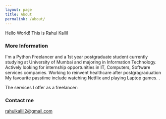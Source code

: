 ```yaml
---
layout: page
title: About
permalink: /about/
---
```


Hello World! This is Rahul Kallil

### More Information

I'm a Python Freelancer and a 1st year postgraduate student currently studying at University of Mumbai and majoring in Information Technology. Actively looking for internship opportunities in IT, Computers, Software services companies. Working to reinvent healthcare after postgragraduation
My favourite passtime include watching Netflix and playing Laptop games. .

The services I offer as a freelancer:

### Contact me

[rahulkallil2@gmail.com](mailto:email@domain.com)
